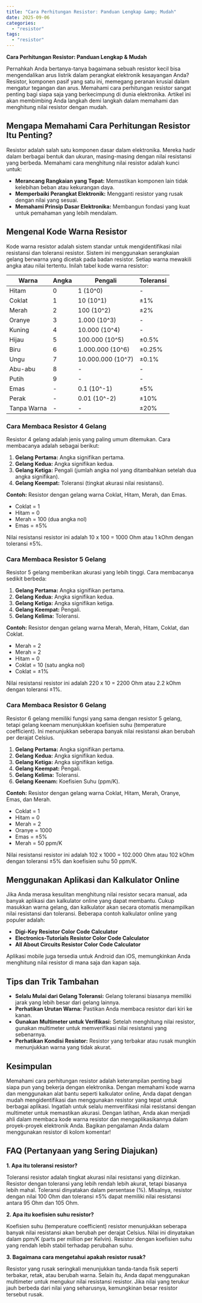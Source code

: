 ```yaml
---
title: "Cara Perhitungan Resistor: Panduan Lengkap &amp; Mudah"
date: 2025-09-06
categories: 
  - "resistor"
tags: 
  - "resistor"
---
```


**Cara Perhitungan Resistor: Panduan Lengkap & Mudah**

Pernahkah Anda bertanya-tanya bagaimana sebuah resistor kecil bisa mengendalikan arus listrik dalam perangkat elektronik kesayangan Anda? Resistor, komponen pasif yang satu ini, memegang peranan krusial dalam mengatur tegangan dan arus. Memahami cara perhitungan resistor sangat penting bagi siapa saja yang berkecimpung di dunia elektronika. Artikel ini akan membimbing Anda langkah demi langkah dalam memahami dan menghitung nilai resistor dengan mudah.

## Mengapa Memahami Cara Perhitungan Resistor Itu Penting?

Resistor adalah salah satu komponen dasar dalam elektronika. Mereka hadir dalam berbagai bentuk dan ukuran, masing-masing dengan nilai resistansi yang berbeda. Memahami cara menghitung nilai resistor adalah kunci untuk:

- **Merancang Rangkaian yang Tepat:** Memastikan komponen lain tidak kelebihan beban atau kekurangan daya.
- **Memperbaiki Perangkat Elektronik:** Mengganti resistor yang rusak dengan nilai yang sesuai.
- **Memahami Prinsip Dasar Elektronika:** Membangun fondasi yang kuat untuk pemahaman yang lebih mendalam.

## Mengenal Kode Warna Resistor

Kode warna resistor adalah sistem standar untuk mengidentifikasi nilai resistansi dan toleransi resistor. Sistem ini menggunakan serangkaian gelang berwarna yang dicetak pada badan resistor. Setiap warna mewakili angka atau nilai tertentu. Inilah tabel kode warna resistor:

| Warna | Angka | Pengali | Toleransi |
| --- | --- | --- | --- |
| Hitam | 0 | 1 (10^0) | \- |
| Coklat | 1 | 10 (10^1) | ±1% |
| Merah | 2 | 100 (10^2) | ±2% |
| Oranye | 3 | 1.000 (10^3) | \- |
| Kuning | 4 | 10.000 (10^4) | \- |
| Hijau | 5 | 100.000 (10^5) | ±0.5% |
| Biru | 6 | 1.000.000 (10^6) | ±0.25% |
| Ungu | 7 | 10.000.000 (10^7) | ±0.1% |
| Abu-abu | 8 | \- | \- |
| Putih | 9 | \- | \- |
| Emas | \- | 0.1 (10^-1) | ±5% |
| Perak | \- | 0.01 (10^-2) | ±10% |
| Tanpa Warna | \- | \- | ±20% |

### Cara Membaca Resistor 4 Gelang

Resistor 4 gelang adalah jenis yang paling umum ditemukan. Cara membacanya adalah sebagai berikut:

1. **Gelang Pertama:** Angka signifikan pertama.
2. **Gelang Kedua:** Angka signifikan kedua.
3. **Gelang Ketiga:** Pengali (jumlah angka nol yang ditambahkan setelah dua angka signifikan).
4. **Gelang Keempat:** Toleransi (tingkat akurasi nilai resistansi).

**Contoh:** Resistor dengan gelang warna Coklat, Hitam, Merah, dan Emas.

- Coklat = 1
- Hitam = 0
- Merah = 100 (dua angka nol)
- Emas = ±5%

Nilai resistansi resistor ini adalah 10 x 100 = 1000 Ohm atau 1 kOhm dengan toleransi ±5%.

### Cara Membaca Resistor 5 Gelang

Resistor 5 gelang memberikan akurasi yang lebih tinggi. Cara membacanya sedikit berbeda:

1. **Gelang Pertama:** Angka signifikan pertama.
2. **Gelang Kedua:** Angka signifikan kedua.
3. **Gelang Ketiga:** Angka signifikan ketiga.
4. **Gelang Keempat:** Pengali.
5. **Gelang Kelima:** Toleransi.

**Contoh:** Resistor dengan gelang warna Merah, Merah, Hitam, Coklat, dan Coklat.

- Merah = 2
- Merah = 2
- Hitam = 0
- Coklat = 10 (satu angka nol)
- Coklat = ±1%

Nilai resistansi resistor ini adalah 220 x 10 = 2200 Ohm atau 2.2 kOhm dengan toleransi ±1%.

### Cara Membaca Resistor 6 Gelang

Resistor 6 gelang memiliki fungsi yang sama dengan resistor 5 gelang, tetapi gelang keenam menunjukkan koefisien suhu (temperature coefficient). Ini menunjukkan seberapa banyak nilai resistansi akan berubah per derajat Celsius.

1. **Gelang Pertama:** Angka signifikan pertama.
2. **Gelang Kedua:** Angka signifikan kedua.
3. **Gelang Ketiga:** Angka signifikan ketiga.
4. **Gelang Keempat:** Pengali.
5. **Gelang Kelima:** Toleransi.
6. **Gelang Keenam:** Koefisien Suhu (ppm/K).

**Contoh:** Resistor dengan gelang warna Coklat, Hitam, Merah, Oranye, Emas, dan Merah.

- Coklat = 1
- Hitam = 0
- Merah = 2
- Oranye = 1000
- Emas = ±5%
- Merah = 50 ppm/K

Nilai resistansi resistor ini adalah 102 x 1000 = 102.000 Ohm atau 102 kOhm dengan toleransi ±5% dan koefisien suhu 50 ppm/K.

## Menggunakan Aplikasi dan Kalkulator Online

Jika Anda merasa kesulitan menghitung nilai resistor secara manual, ada banyak aplikasi dan kalkulator online yang dapat membantu. Cukup masukkan warna gelang, dan kalkulator akan secara otomatis menampilkan nilai resistansi dan toleransi. Beberapa contoh kalkulator online yang populer adalah:

- **Digi-Key Resistor Color Code Calculator**
- **Electronics-Tutorials Resistor Color Code Calculator**
- **All About Circuits Resistor Color Code Calculator**

Aplikasi mobile juga tersedia untuk Android dan iOS, memungkinkan Anda menghitung nilai resistor di mana saja dan kapan saja.

## Tips dan Trik Tambahan

- **Selalu Mulai dari Gelang Toleransi:** Gelang toleransi biasanya memiliki jarak yang lebih besar dari gelang lainnya.
- **Perhatikan Urutan Warna:** Pastikan Anda membaca resistor dari kiri ke kanan.
- **Gunakan Multimeter untuk Verifikasi:** Setelah menghitung nilai resistor, gunakan multimeter untuk memverifikasi nilai resistansi yang sebenarnya.
- **Perhatikan Kondisi Resistor:** Resistor yang terbakar atau rusak mungkin menunjukkan warna yang tidak akurat.

## Kesimpulan

Memahami cara perhitungan resistor adalah keterampilan penting bagi siapa pun yang bekerja dengan elektronika. Dengan memahami kode warna dan menggunakan alat bantu seperti kalkulator online, Anda dapat dengan mudah mengidentifikasi dan menggunakan resistor yang tepat untuk berbagai aplikasi. Ingatlah untuk selalu memverifikasi nilai resistansi dengan multimeter untuk memastikan akurasi. Dengan latihan, Anda akan menjadi ahli dalam membaca kode warna resistor dan mengaplikasikannya dalam proyek-proyek elektronik Anda. Bagikan pengalaman Anda dalam menggunakan resistor di kolom komentar!

## FAQ (Pertanyaan yang Sering Diajukan)

**1\. Apa itu toleransi resistor?**

Toleransi resistor adalah tingkat akurasi nilai resistansi yang diizinkan. Resistor dengan toleransi yang lebih rendah lebih akurat, tetapi biasanya lebih mahal. Toleransi dinyatakan dalam persentase (%). Misalnya, resistor dengan nilai 100 Ohm dan toleransi ±5% dapat memiliki nilai resistansi antara 95 Ohm dan 105 Ohm.

**2\. Apa itu koefisien suhu resistor?**

Koefisien suhu (temperature coefficient) resistor menunjukkan seberapa banyak nilai resistansi akan berubah per derajat Celsius. Nilai ini dinyatakan dalam ppm/K (parts per million per Kelvin). Resistor dengan koefisien suhu yang rendah lebih stabil terhadap perubahan suhu.

**3\. Bagaimana cara mengetahui apakah resistor rusak?**

Resistor yang rusak seringkali menunjukkan tanda-tanda fisik seperti terbakar, retak, atau berubah warna. Selain itu, Anda dapat menggunakan multimeter untuk mengukur nilai resistansi resistor. Jika nilai yang terukur jauh berbeda dari nilai yang seharusnya, kemungkinan besar resistor tersebut rusak.
